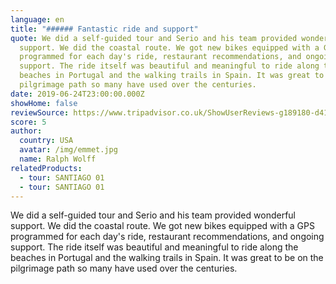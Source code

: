 ```yaml
---
language: en
title: "###### Fantastic ride and support"
quote: We did a self-guided tour and Serio and his team provided wonderful
  support. We did the coastal route. We got new bikes equipped with a GPS
  programmed for each day's ride, restaurant recommendations, and ongoing
  support. The ride itself was beautiful and meaningful to ride along the
  beaches in Portugal and the walking trails in Spain. It was great to be on the
  pilgrimage path so many have used over the centuries.
date: 2019-06-24T23:00:00.000Z
showHome: false
reviewSource: https://www.tripadvisor.co.uk/ShowUserReviews-g189180-d4105907-r692645673-Top_Bike_tours_Portugal-Porto_Porto_District_Northern_Portugal.html
score: 5
author:
  country: USA
  avatar: /img/emmet.jpg
  name: Ralph Wolff
relatedProducts:
  - tour: SANTIAGO 01
  - tour: SANTIAGO 01
---
```

We did a self-guided tour and Serio and his team provided wonderful support. We did the coastal route. We got new bikes equipped with a GPS programmed for each day's ride, restaurant recommendations, and ongoing support. The ride itself was beautiful and meaningful to ride along the beaches in Portugal and the walking trails in Spain. It was great to be on the pilgrimage path so many have used over the centuries.
